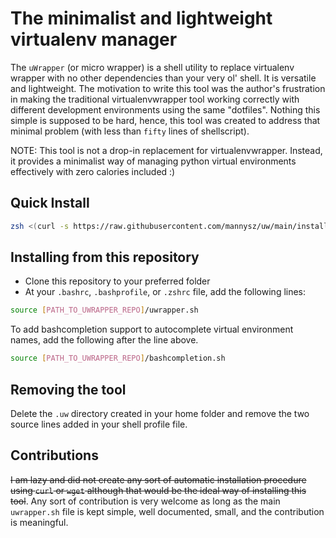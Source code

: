 # The minimalist and lightweight virtualenv manager

The `uWrapper` (or micro wrapper) is a shell utility to replace virtualenv wrapper with no other dependencies
than your very ol' shell. It is versatile and lightweight. The motivation to write this tool was the
author's frustration in making the traditional virtualenvwrapper tool working correctly with different
development environments using the same "dotfiles". Nothing this simple is supposed to be hard, hence, this
tool was created to address that minimal problem (with less than `fifty` lines of shellscript).

NOTE: This tool is not a drop-in replacement for virtualenvwrapper. Instead, it provides a minimalist way
of managing python virtual environments effectively with zero calories included :)

## Quick Install

```sh
zsh <(curl -s https://raw.githubusercontent.com/mannysz/uw/main/install.sh)
```

## Installing from this repository

- Clone this repository to your preferred folder
- At your `.bashrc`, `.bashprofile`, or `.zshrc` file, add the following lines:

```sh
source [PATH_TO_UWRAPPER_REPO]/uwrapper.sh
```

To add bashcompletion support to autocomplete virtual environment names, add the following after the line above.

```sh
source [PATH_TO_UWRAPPER_REPO]/bashcompletion.sh
```

## Removing the tool

Delete the `.uw` directory created in your home folder and remove the two source lines added in your shell profile file.

## Contributions

~~I am lazy and did not create any sort of automatic installation procedure using `curl` or `wget` although that
would be the ideal way of installing this tool~~. Any sort of contribution is very welcome as long
as the main `uwrapper.sh` file is kept simple, well documented, small, and the contribution is meaningful.
